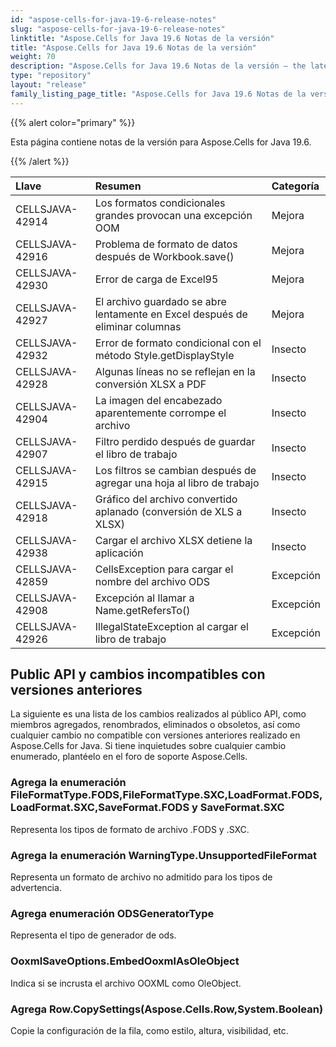```yaml
---
id: "aspose-cells-for-java-19-6-release-notes"
slug: "aspose-cells-for-java-19-6-release-notes"
linktitle: "Aspose.Cells for Java 19.6 Notas de la versión"
title: "Aspose.Cells for Java 19.6 Notas de la versión"
weight: 70
description: "Aspose.Cells for Java 19.6 Notas de la versión – the latest updates and fixes."
type: "repository"
layout: "release"
family_listing_page_title: "Aspose.Cells for Java 19.6 Notas de la versión"
---
```

{{% alert color="primary" %}} 

Esta página contiene notas de la versión para Aspose.Cells for Java 19.6.

{{% /alert %}} 

|**Llave**|**Resumen**|**Categoría**|
|:- |:- |:- |
|CELLSJAVA-42914|Los formatos condicionales grandes provocan una excepción OOM|Mejora|
|CELLSJAVA-42916|Problema de formato de datos después de Workbook.save()|Mejora|
|CELLSJAVA-42930|Error de carga de Excel95|Mejora|
|CELLSJAVA-42927|El archivo guardado se abre lentamente en Excel después de eliminar columnas|Mejora|
|CELLSJAVA-42932|Error de formato condicional con el método Style.getDisplayStyle|Insecto|
|CELLSJAVA-42928|Algunas líneas no se reflejan en la conversión XLSX a PDF|Insecto|
|CELLSJAVA-42904|La imagen del encabezado aparentemente corrompe el archivo|Insecto|
|CELLSJAVA-42907|Filtro perdido después de guardar el libro de trabajo|Insecto|
|CELLSJAVA-42915|Los filtros se cambian después de agregar una hoja al libro de trabajo|Insecto|
|CELLSJAVA-42918|Gráfico del archivo convertido aplanado (conversión de XLS a XLSX)|Insecto|
|CELLSJAVA-42938|Cargar el archivo XLSX detiene la aplicación|Insecto|
|CELLSJAVA-42859|CellsException para cargar el nombre del archivo ODS|Excepción|
|CELLSJAVA-42908|Excepción al llamar a Name.getRefersTo()|Excepción|
|CELLSJAVA-42926|IllegalStateException al cargar el libro de trabajo|Excepción|

## **Public API y cambios incompatibles con versiones anteriores**
La siguiente es una lista de los cambios realizados al público API, como miembros agregados, renombrados, eliminados o obsoletos, así como cualquier cambio no compatible con versiones anteriores realizado en Aspose.Cells for Java. Si tiene inquietudes sobre cualquier cambio enumerado, plantéelo en el foro de soporte Aspose.Cells.
### **Agrega la enumeración FileFormatType.FODS,FileFormatType.SXC,LoadFormat.FODS,LoadFormat.SXC,SaveFormat.FODS y SaveFormat.SXC**
Representa los tipos de formato de archivo .FODS y .SXC.
### **Agrega la enumeración WarningType.UnsupportedFileFormat**
Representa un formato de archivo no admitido para los tipos de advertencia.
### **Agrega enumeración ODSGeneratorType**
Representa el tipo de generador de ods.
### **OoxmlSaveOptions.EmbedOoxmlAsOleObject**
Indica si se incrusta el archivo OOXML como OleObject.
### **Agrega Row.CopySettings(Aspose.Cells.Row,System.Boolean)**
Copie la configuración de la fila, como estilo, altura, visibilidad, etc.
